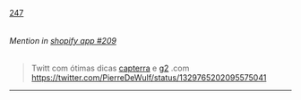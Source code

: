 [247](https://github.com/guilhermeprokisch/guilherme/issues/247) 
###### 




 ######  Mention in [shopify app #209](shopify-app-#209)  
 > Twitt com ótimas dicas [capterra](capterra.md) e [g2](g2.md) .com https://twitter.com/PierreDeWulf/status/1329765202095575041

-------------------------------------------------------------------------------

